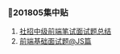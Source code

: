 ### 201805集中贴
1. [社招中级前端笔试面试题总结](https://juejin.im/post/5af3cc4af265da0ba3521028)
2. [前端基础面试题@JS篇](https://juejin.im/post/5af8f00c51882567105fda7b)
